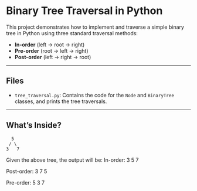 # Binary Tree Traversal in Python

This project demonstrates how to implement and traverse a simple binary tree in Python using three standard traversal methods:
- **In-order** (left → root → right)
- **Pre-order** (root → left → right)
- **Post-order** (left → right → root)

---

## Files

- `tree_traversal.py`: Contains the code for the `Node` and `BinaryTree` classes, and prints the tree traversals.

---

## What’s Inside?

      5
     / \
    3   7

Given the above tree, the output will be:
In-order:
3 5 7

Post-order:
3 7 5

Pre-order:
5 3 7
